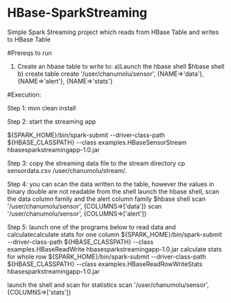 # HBase-SparkStreaming
Simple Spark Streaming project which reads from HBase Table and writes to HBase Table

#Prereqs to run

1) Create an hbase table to write to:
  a)Launch the hbase shell
      $hbase shell
  b) create table
      create '/user/chanumolu/sensor', {NAME=>'data'}, {NAME=>'alert'}, {NAME=>'stats'}

#Execution:

Step 1: mvn clean install

Step 2: start the streaming app

${SPARK_HOME}/bin/spark-submit --driver-class-path ${HBASE_CLASSPATH} --class examples.HBaseSensorStream hbasesparkstreamingapp-1.0.jar

Step 3: copy the streaming data file to the stream directory
cp sensordata.csv  /user/chanumolu/stream/.

Step 4: you can scan the data written to the table, however the values in binary double are not readable from the shell
launch the hbase shell,  scan the data column family and the alert column family
$hbase shell
scan '/user/chanumolu/sensor',  {COLUMNS=>['data']}
scan '/user/chanumolu/sensor',  {COLUMNS=>['alert']}

Step 5: launch one of the programs below to read data and calculatecalculate stats for one column
${SPARK_HOME}/bin/spark-submit --driver-class-path ${HBASE_CLASSPATH} --class examples.HBaseReadWrite hbasesparkstreamingapp-1.0.jar
calculate stats for whole row
${SPARK_HOME}/bin/spark-submit --driver-class-path ${HBASE_CLASSPATH} --class examples.HBaseReadRowWriteStats hbasesparkstreamingapp-1.0.jar

launch the shell and scan for statistics
scan '/user/chanumolu/sensor',  {COLUMNS=>['stats']}
